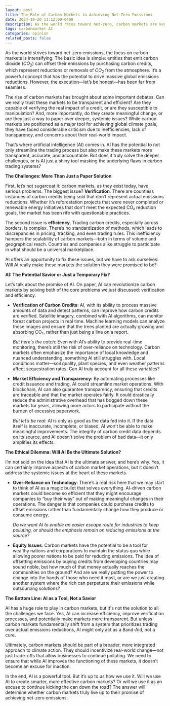 ```yaml
---
layout: post
title: The Role of Carbon Markets in Achieving Net-Zero Emissions
date: 2024-10-20 11:12:00-0400
description: As the world races toward net-zero, carbon markets are key—but are AI-driven solutions the fix or just a temporary Band-Aid for deeper systemic issues?
tags: carbonmarket AI
categories: opinion
related_posts: false
---
```




As the world strives toward net-zero emissions, the focus on carbon markets is intensifying. The basic idea is simple: entities that emit carbon dioxide ($CO_2$) can offset their emissions by purchasing carbon credits, which represent reductions or removals of $CO_2$ from the atmosphere. It’s a powerful concept that has the potential to drive massive global emissions reductions. However, the execution—let’s be honest—has been far from seamless.

The rise of carbon markets has brought about some important debates. Can we really trust these markets to be transparent and efficient? Are they capable of verifying the real impact of a credit, or are they susceptible to manipulation? And, more importantly, do they create meaningful change, or are they just a way to paper over deeper, systemic issues? While carbon markets are positioned as a major tool for achieving global climate goals, they have faced considerable criticism due to inefficiencies, lack of transparency, and concerns about their real-world impact.

That’s where artificial intelligence (AI) comes in. AI has the potential to not only streamline the trading process but also make these markets more transparent, accurate, and accountable. But does it truly solve the deeper challenges, or is AI just a shiny tool masking the underlying flaws in carbon trading systems?

**The Challenges: More Than Just a Paper Solution**

First, let’s not sugarcoat it: carbon markets, as they exist today, have serious problems. The biggest issue? **Verification**. There are countless instances of carbon credits being sold that don’t represent actual emissions reductions. Whether it’s reforestation projects that were never completed or renewable energy initiatives that don't meet the expected CO₂ reduction goals, the market has been rife with questionable practices.

The second issue is **efficiency**. Trading carbon credits, especially across borders, is complex. There’s no standardization of methods, which leads to discrepancies in pricing, tracking, and even trading rules. This inefficiency hampers the scalability of carbon markets—both in terms of volume and geographical reach. Countries and companies alike struggle to participate in what should be a universal marketplace.

AI offers an opportunity to fix these issues, but we have to ask ourselves: Will AI really make these markets the solution they were promised to be?

**AI: The Potential Savior or Just a Temporary Fix?**

Let’s talk about the promise of AI. On paper, AI can revolutionize carbon markets by solving both of the core problems we just discussed: verification and efficiency.

* **Verification of Carbon Credits**: AI, with its ability to process massive amounts of data and detect patterns, can improve how carbon credits are verified. Satellite imagery, combined with AI algorithms, can monitor forest carbon projects in real time. Machine learning models can analyze these images and ensure that the trees planted are actually growing and absorbing CO₂, rather than just being a line on a report.
  
  *But here's the catch*: Even with AI’s ability to provide real-time monitoring, there’s still the risk of over-reliance on technology. Carbon markets often emphasize the importance of local knowledge and nuanced understanding, something AI still struggles with. Local conditions matter—soil quality, plant species, and even weather patterns affect sequestration rates. Can AI truly account for all these variables?
  
* **Market Efficiency and Transparency:** By automating processes like credit issuance and trading, AI could streamline market operations. With blockchain, AI can also guarantee transparency, ensuring that credits are traceable and that the market operates fairly. It could drastically reduce the administrative overhead that has bogged down these markets for years, allowing more actors to participate without the burden of excessive paperwork.

  *But let’s be real*: AI is only as good as the data fed into it. If the data itself is inaccurate, incomplete, or biased, AI won't be able to make meaningful improvements. The integrity of carbon credit data depends on its source, and AI doesn’t solve the problem of bad data—it only amplifies its effects.


**The Ethical Dilemma: Will AI Be the Ultimate Solution?**

I’m not sold on the idea that AI is the ultimate answer, and here’s why. Yes, it can certainly improve aspects of carbon market operations, but it doesn’t address the systemic issues at the heart of these markets.

* **Over-Reliance on Technology**: There’s a real risk here that we may start to think of AI as a magic bullet that solves everything. AI-driven carbon markets could become so efficient that they might encourage companies to “buy their way” out of making meaningful changes in their operations. The danger is that companies could purchase credits to offset emissions rather than fundamentally change how they produce or consume energy.

  *Do we want AI to enable an easier escape route for industries to keep polluting, or should the emphasis remain on reducing emissions at the source?*
  
* **Equity Issues**: Carbon markets have the potential to be a tool for wealthy nations and corporations to maintain the status quo while allowing poorer nations to be paid for reducing emissions. The idea of offsetting emissions by buying credits from developing countries may sound noble, but how much of that money actually reaches the communities on the ground? And are we really putting the power to change into the hands of those who need it most, or are we just creating another system where the rich can perpetuate their emissions while outsourcing solutions?


**The Bottom Line: AI as a Tool, Not a Savior**

AI has a huge role to play in carbon markets, but it's not the solution to all the challenges we face. Yes, AI can increase efficiency, improve verification processes, and potentially make markets more transparent. But unless carbon markets fundamentally shift from a system that prioritizes trading over actual emissions reductions, AI might only act as a Band-Aid, not a cure.

Ultimately, carbon markets should be part of a broader, more integrated approach to climate action. They should incentivize real-world change—not just trade-offs that allow businesses to continue polluting. We need to ensure that while AI improves the functioning of these markets, it doesn’t become an excuse for inaction.

In the end, AI is a powerful tool. But it’s up to us how we use it. Will we use AI to create smarter, more effective carbon markets? Or will we use it as an excuse to continue kicking the can down the road? The answer will determine whether carbon markets truly live up to their promise of achieving net-zero emissions.
